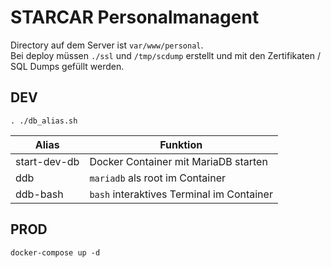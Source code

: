 # STARCAR Personalmanagent

Directory auf dem Server ist `var/www/personal`.  
Bei deploy müssen `./ssl` und `/tmp/scdump` erstellt und mit den Zertifikaten / SQL Dumps gefüllt werden.

## DEV

`. ./db_alias.sh`

| Alias        | Funktion                                  |
| ------------ | ----------------------------------------- |
| start-dev-db | Docker Container mit MariaDB starten      |
| ddb          | `mariadb` als root im Container           |
| ddb-bash     | `bash` interaktives Terminal im Container |

## PROD

`docker-compose up -d`
